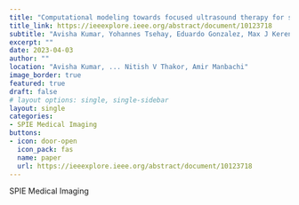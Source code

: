 ```yaml
---
title: "Computational modeling towards focused ultrasound therapy for spinal cord injury: visualization of beam propagation through patient-specific anatomy"
title_link: https://ieeexplore.ieee.org/abstract/document/10123718
subtitle: "Avisha Kumar, Yohannes Tsehay, Eduardo Gonzalez, Max J Kerensky, Muyinatu A Lediju Bell, Nicholas Theodore, Nitish V Thakor, Amir Manbachi"
excerpt: ""
date: 2023-04-03
author: ""
location: "Avisha Kumar, ... Nitish V Thakor, Amir Manbachi"
image_border: true
featured: true
draft: false
# layout options: single, single-sidebar
layout: single
categories:
- SPIE Medical Imaging 
buttons:
- icon: door-open
  icon_pack: fas
  name: paper
  url: https://ieeexplore.ieee.org/abstract/document/10123718
---
```

SPIE Medical Imaging